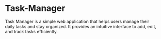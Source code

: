 # Task-Manager
Task Manager is a simple web application that helps users manage their daily tasks and stay organized. It provides an intuitive interface to add, edit, and track tasks efficiently.
